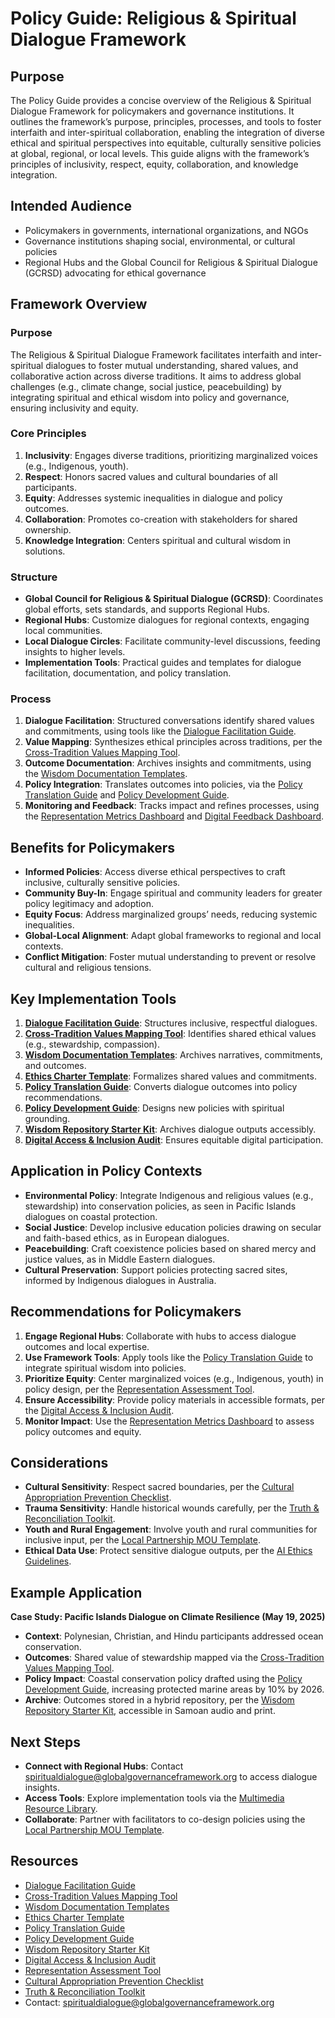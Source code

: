# Policy Guide: Religious & Spiritual Dialogue Framework

## Purpose
The Policy Guide provides a concise overview of the Religious & Spiritual Dialogue Framework for policymakers and governance institutions. It outlines the framework’s purpose, principles, processes, and tools to foster interfaith and inter-spiritual collaboration, enabling the integration of diverse ethical and spiritual perspectives into equitable, culturally sensitive policies at global, regional, or local levels. This guide aligns with the framework’s principles of inclusivity, respect, equity, collaboration, and knowledge integration.

## Intended Audience
- Policymakers in governments, international organizations, and NGOs
- Governance institutions shaping social, environmental, or cultural policies
- Regional Hubs and the Global Council for Religious & Spiritual Dialogue (GCRSD) advocating for ethical governance

## Framework Overview

### Purpose
The Religious & Spiritual Dialogue Framework facilitates interfaith and inter-spiritual dialogues to foster mutual understanding, shared values, and collaborative action across diverse traditions. It aims to address global challenges (e.g., climate change, social justice, peacebuilding) by integrating spiritual and ethical wisdom into policy and governance, ensuring inclusivity and equity.

### Core Principles
1. **Inclusivity**: Engages diverse traditions, prioritizing marginalized voices (e.g., Indigenous, youth).
2. **Respect**: Honors sacred values and cultural boundaries of all participants.
3. **Equity**: Addresses systemic inequalities in dialogue and policy outcomes.
4. **Collaboration**: Promotes co-creation with stakeholders for shared ownership.
5. **Knowledge Integration**: Centers spiritual and cultural wisdom in solutions.

### Structure
- **Global Council for Religious & Spiritual Dialogue (GCRSD)**: Coordinates global efforts, sets standards, and supports Regional Hubs.
- **Regional Hubs**: Customize dialogues for regional contexts, engaging local communities.
- **Local Dialogue Circles**: Facilitate community-level discussions, feeding insights to higher levels.
- **Implementation Tools**: Practical guides and templates for dialogue facilitation, documentation, and policy translation.

### Process
1. **Dialogue Facilitation**: Structured conversations identify shared values and commitments, using tools like the [Dialogue Facilitation Guide](/framework/tools/spiritual/dialogue-facilitation-guide-en.pdf).
2. **Value Mapping**: Synthesizes ethical principles across traditions, per the [Cross-Tradition Values Mapping Tool](/framework/tools/spiritual/cross-tradition-values-mapping-tool-en.pdf).
3. **Outcome Documentation**: Archives insights and commitments, using the [Wisdom Documentation Templates](/framework/tools/spiritual/wisdom-documentation-templates-en.pdf).
4. **Policy Integration**: Translates outcomes into policies, via the [Policy Translation Guide](/framework/tools/spiritual/policy-translation-guide-en.pdf) and [Policy Development Guide](/framework/tools/spiritual/policy-development-guide-en.pdf).
5. **Monitoring and Feedback**: Tracks impact and refines processes, using the [Representation Metrics Dashboard](/framework/tools/spiritual/representation-metrics-dashboard-en.pdf) and [Digital Feedback Dashboard](/framework/tools/spiritual/digital-feedback-dashboard-en.pdf).

## Benefits for Policymakers
- **Informed Policies**: Access diverse ethical perspectives to craft inclusive, culturally sensitive policies.
- **Community Buy-In**: Engage spiritual and community leaders for greater policy legitimacy and adoption.
- **Equity Focus**: Address marginalized groups’ needs, reducing systemic inequalities.
- **Global-Local Alignment**: Adapt global frameworks to regional and local contexts.
- **Conflict Mitigation**: Foster mutual understanding to prevent or resolve cultural and religious tensions.

## Key Implementation Tools
1. **[Dialogue Facilitation Guide](/framework/tools/spiritual/dialogue-facilitation-guide-en.pdf)**: Structures inclusive, respectful dialogues.
2. **[Cross-Tradition Values Mapping Tool](/framework/tools/spiritual/cross-tradition-values-mapping-tool-en.pdf)**: Identifies shared ethical values (e.g., stewardship, compassion).
3. **[Wisdom Documentation Templates](/framework/tools/spiritual/wisdom-documentation-templates-en.pdf)**: Archives narratives, commitments, and outcomes.
4. **[Ethics Charter Template](/framework/tools/spiritual/ethics-charter-template-en.pdf)**: Formalizes shared values and commitments.
5. **[Policy Translation Guide](/framework/tools/spiritual/policy-translation-guide-en.pdf)**: Converts dialogue outcomes into policy recommendations.
6. **[Policy Development Guide](/framework/tools/spiritual/policy-development-guide-en.pdf)**: Designs new policies with spiritual grounding.
7. **[Wisdom Repository Starter Kit](/framework/tools/spiritual/wisdom-repository-starter-kit-en.pdf)**: Archives dialogue outputs accessibly.
8. **[Digital Access & Inclusion Audit](/framework/tools/spiritual/digital-access-inclusion-audit-en.pdf)**: Ensures equitable digital participation.

## Application in Policy Contexts
- **Environmental Policy**: Integrate Indigenous and religious values (e.g., stewardship) into conservation policies, as seen in Pacific Islands dialogues on coastal protection.
- **Social Justice**: Develop inclusive education policies drawing on secular and faith-based ethics, as in European dialogues.
- **Peacebuilding**: Craft coexistence policies based on shared mercy and justice values, as in Middle Eastern dialogues.
- **Cultural Preservation**: Support policies protecting sacred sites, informed by Indigenous dialogues in Australia.

## Recommendations for Policymakers
1. **Engage Regional Hubs**: Collaborate with hubs to access dialogue outcomes and local expertise.
2. **Use Framework Tools**: Apply tools like the [Policy Translation Guide](/framework/tools/spiritual/policy-translation-guide-en.pdf) to integrate spiritual wisdom into policies.
3. **Prioritize Equity**: Center marginalized voices (e.g., Indigenous, youth) in policy design, per the [Representation Assessment Tool](/framework/tools/spiritual/representation-assessment-tool-en.pdf).
4. **Ensure Accessibility**: Provide policy materials in accessible formats, per the [Digital Access & Inclusion Audit](/framework/tools/spiritual/digital-access-inclusion-audit-en.pdf).
5. **Monitor Impact**: Use the [Representation Metrics Dashboard](/framework/tools/spiritual/representation-metrics-dashboard-en.pdf) to assess policy outcomes and equity.

## Considerations
- **Cultural Sensitivity**: Respect sacred boundaries, per the [Cultural Appropriation Prevention Checklist](/framework/tools/spiritual/cultural-appropriation-prevention-en.pdf).
- **Trauma Sensitivity**: Handle historical wounds carefully, per the [Truth & Reconciliation Toolkit](/framework/tools/spiritual/truth-reconciliation-toolkit-en.pdf).
- **Youth and Rural Engagement**: Involve youth and rural communities for inclusive input, per the [Local Partnership MOU Template](/framework/tools/spiritual/local-partnership-mou-template-en.pdf).
- **Ethical Data Use**: Protect sensitive dialogue outputs, per the [AI Ethics Guidelines](/framework/docs/implementation/spiritual#appendix-g).

## Example Application
**Case Study: Pacific Islands Dialogue on Climate Resilience (May 19, 2025)**  
- **Context**: Polynesian, Christian, and Hindu participants addressed ocean conservation.
- **Outcomes**: Shared value of stewardship mapped via the [Cross-Tradition Values Mapping Tool](/framework/tools/spiritual/cross-tradition-values-mapping-tool-en.pdf).
- **Policy Impact**: Coastal conservation policy drafted using the [Policy Development Guide](/framework/tools/spiritual/policy-development-guide-en.pdf), increasing protected marine areas by 10% by 2026.
- **Archive**: Outcomes stored in a hybrid repository, per the [Wisdom Repository Starter Kit](/framework/tools/spiritual/wisdom-repository-starter-kit-en.pdf), accessible in Samoan audio and print.

## Next Steps
- **Connect with Regional Hubs**: Contact spiritualdialogue@globalgovernanceframework.org to access dialogue insights.
- **Access Tools**: Explore implementation tools via the [Multimedia Resource Library](/framework/tools/spiritual/multimedia-resource-library).
- **Collaborate**: Partner with facilitators to co-design policies using the [Local Partnership MOU Template](/framework/tools/spiritual/local-partnership-mou-template-en.pdf).

## Resources
- [Dialogue Facilitation Guide](/framework/tools/spiritual/dialogue-facilitation-guide-en.pdf)
- [Cross-Tradition Values Mapping Tool](/framework/tools/spiritual/cross-tradition-values-mapping-tool-en.pdf)
- [Wisdom Documentation Templates](/framework/tools/spiritual/wisdom-documentation-templates-en.pdf)
- [Ethics Charter Template](/framework/tools/spiritual/ethics-charter-template-en.pdf)
- [Policy Translation Guide](/framework/tools/spiritual/policy-translation-guide-en.pdf)
- [Policy Development Guide](/framework/tools/spiritual/policy-development-guide-en.pdf)
- [Wisdom Repository Starter Kit](/framework/tools/spiritual/wisdom-repository-starter-kit-en.pdf)
- [Digital Access & Inclusion Audit](/framework/tools/spiritual/digital-access-inclusion-audit-en.pdf)
- [Representation Assessment Tool](/framework/tools/spiritual/representation-assessment-tool-en.pdf)
- [Cultural Appropriation Prevention Checklist](/framework/tools/spiritual/cultural-appropriation-prevention-en.pdf)
- [Truth & Reconciliation Toolkit](/framework/tools/spiritual/truth-reconciliation-toolkit-en.pdf)
- Contact: spiritualdialogue@globalgovernanceframework.org